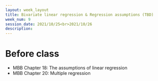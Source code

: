 ```yaml
---
layout: week_layout
title: Bivariate linear regression & Regression assumptions (TBD)
week_num: 9
session_date: 2021/10/25<br>2021/10/26
description:
---
```


# Before class

- MBB Chapter 18: The assumptions of linear regression
- MBB Chapter 20: Multiple regression

